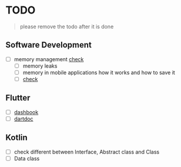 # TODO

> please remove the todo after it is done

## Software Development

- [ ] memory management [check](https://en.wikipedia.org/wiki/Memory_management#HEAP)
  - [ ] memory leaks
  - [ ] memory in mobile applications how it works and how to save it
  - [ ] [check](https://qr.ae/pvk9Ij)

## Flutter

- [ ] [dashbook](https://pub.dev/packages/dashbook)
- [ ] [dartdoc](https://pub.dev/packages/dartdoc)

## Kotlin

- [ ] check different between Interface, Abstract class and Class
- [ ] Data class